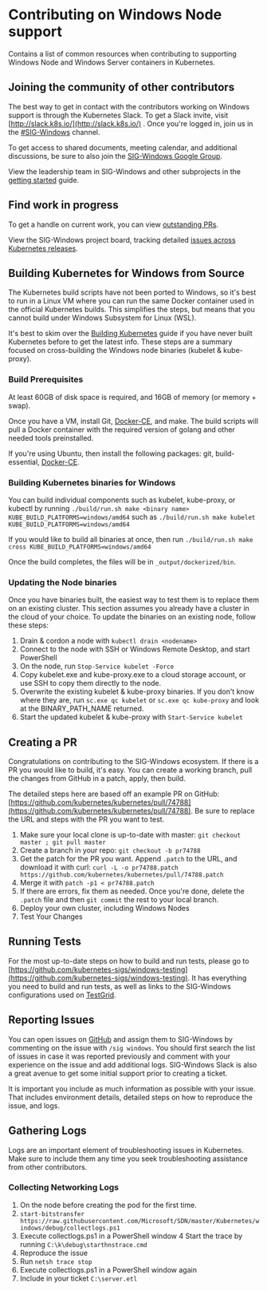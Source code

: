 # Contributing on Windows Node support

Contains a list of common resources when contributing to supporting Windows Node and Windows Server containers in Kubernetes.

## Joining the community of other contributors

The best way to get in contact with the contributors working on Windows support is through the Kubernetes Slack. To get a Slack invite, visit [http://slack.k8s.io/](http://slack.k8s.io/) . Once you're logged in, join us in the [#SIG-Windows](https://kubernetes.slack.com/messages/sig-windows) channel.

To get access to shared documents, meeting calendar, and additional discussions, be sure to also join the [SIG-Windows Google Group](https://groups.google.com/forum/#!forum/kubernetes-sig-windows). 

View the leadership team in SIG-Windows and other subprojects in the [getting started](https://github.com/kubernetes/community/tree/master/sig-windows) guide.

## Find work in progress

To get a handle on current work, you can view [outstanding PRs](https://github.com/kubernetes/kubernetes/pulls?q=is%3Apr+is%3Aopen+label%3Asig%2Fwindows+is%3Apr).

View the SIG-Windows project board, tracking detailed [issues across Kubernetes releases](https://github.com/orgs/kubernetes/projects/8).

## Building Kubernetes for Windows from Source

The Kubernetes build scripts have not been ported to Windows, so it's best to run in a Linux VM where you can run the same Docker container used in the official Kubernetes builds. This simplifies the steps, but means that you cannot build under Windows Subsystem for Linux (WSL). 

It's best to skim over the [Building Kubernetes](https://github.com/kubernetes/kubernetes/blob/master/build/README.md) guide if you have never built Kubernetes before to get the latest info. These steps are a summary focused on cross-building the Windows node binaries (kubelet & kube-proxy).

### Build Prerequisites

At least 60GB of disk space is required, and 16GB of memory (or memory + swap).

Once you have a VM, install Git, [Docker-CE](https://docs.docker.com/install/), and make. The build scripts will pull a Docker container with the required version of golang and other needed tools preinstalled.

If you're using Ubuntu, then install the following packages: git, build-essential, [Docker-CE](https://docs.docker.com/install/linux/docker-ce/ubuntu/).

### Building Kubernetes binaries for Windows

You can build individual components such as kubelet, kube-proxy, or kubectl by running `./build/run.sh make <binary name> KUBE_BUILD_PLATFORMS=windows/amd64` such as `./build/run.sh make kubelet KUBE_BUILD_PLATFORMS=windows/amd64`

If you would like to build all binaries at once, then run `./build/run.sh make cross KUBE_BUILD_PLATFORMS=windows/amd64`

Once the build completes, the files will be in `_output/dockerized/bin`.

### Updating the Node binaries

Once you have binaries built, the easiest way to test them is to replace them on an existing cluster. This section assumes you already have a cluster in the cloud of your choice. To update the binaries on an existing node, follow these steps:

1. Drain & cordon a node with `kubectl drain <nodename>`
2. Connect to the node with SSH or Windows Remote Desktop, and start PowerShell
3. On the node, run `Stop-Service kubelet -Force`
4. Copy kubelet.exe and kube-proxy.exe to a cloud storage account, or use SSH to copy them directly to the node.
5. Overwrite the existing kubelet & kube-proxy binaries. If you don't know where they are, run `sc.exe qc kubelet` or `sc.exe qc kube-proxy` and look at the BINARY_PATH_NAME returned.
6. Start the updated kubelet & kube-proxy with `Start-Service kubelet`

## Creating a PR

Congratulations on contributing to the SIG-Windows ecosystem. If there is a PR you would like to build, it's easy. You can create a working branch, pull the changes from GitHub in a patch, apply, then build.

The detailed steps here are based off an example PR on GitHub: [https://github.com/kubernetes/kubernetes/pull/74788](https://github.com/kubernetes/kubernetes/pull/74788). Be sure to replace the URL and steps with the PR you want to test.

1. Make sure your local clone is up-to-date with master: `git checkout master ; git pull master`
2. Create a branch in your repo: `git checkout -b pr74788`
3. Get the patch for the PR you want. Append `.patch` to the URL, and download it with curl: `curl -L -o pr74788.patch https://github.com/kubernetes/kubernetes/pull/74788.patch`
4. Merge it with `patch -p1 < pr74788.patch`
5. If there are errors, fix them as needed. Once you're done, delete the `.patch` file and then `git commit` the rest to your local branch.
6. Deploy your own cluster, including Windows Nodes
7. Test Your Changes

## Running Tests

For the most up-to-date steps on how to build and run tests, please go to [https://github.com/kubernetes-sigs/windows-testing](https://github.com/kubernetes-sigs/windows-testing). It has everything you need to build and run tests, as well as links to the SIG-Windows configurations used on [TestGrid](https://testgrid.k8s.io/sig-windows).

## Reporting Issues

You can open issues on [GitHub](https://github.com/kubernetes/kubernetes/issues/new/choose) and assign them to SIG-Windows by commenting on the issue with `/sig windows`. You should first search the list of issues in case it was reported previously and comment with your experience on the issue and add additional logs. SIG-Windows Slack is also a great avenue to get some initial support prior to creating a ticket.

It is important you include as much information as possible with your issue. That includes environment details, detailed steps on how to reproduce the issue, and logs.

## Gathering Logs

Logs are an important element of troubleshooting issues in Kubernetes. Make sure to include them any time you seek troubleshooting assistance from other contributors.

### Collecting Networking Logs
1. On the node before creating the pod for the first time.
2. `start-bitstransfer https://raw.githubusercontent.com/Microsoft/SDN/master/Kubernetes/windows/debug/collectlogs.ps1`
3. Execute collectlogs.ps1 in a PowerShell window
4 Start the trace by running `C:\k\debug\starthnstrace.cmd`
5. Reproduce the issue
6. Run `netsh trace stop`
7. Execute collectlogs.ps1 in a PowerShell window again
8. Include in your ticket `C:\server.etl`
